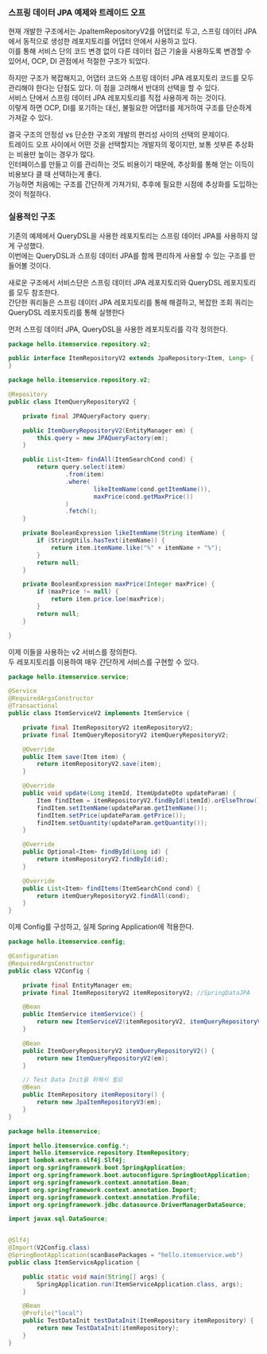 ### 스프링 데이터 JPA 예제와 트레이드 오프

현재 개발한 구조에서는 JpaItemRepositoryV2를 어댑터로 두고, 스프링 데이터 JPA에서 동적으로 생성한 레포지토리를 어댑터 안에서 사용하고 있다.  
이를 통해 서비스 단의 코드 변경 없이 다른 데이터 접근 기술을 사용하도록 변경할 수 있어서, OCP, DI 관점에서 적절한 구조가 되었다.

하지만 구조가 복잡해지고, 어댑터 코드와 스프링 데이터 JPA 레포지토리 코드를 모두 관리해야 한다는 단점도 있다.
이 점을 고려해서 반대의 선택을 할 수 있다.  
서비스 단에서 스프링 데이터 JPA 레포지토리를 직접 사용하게 하는 것이다.  
이렇게 하면 OCP, DI를 포기하는 대신, 불필요한 어댑터를 제거하여 구조를 단순하게 가져갈 수 있다.

결국 구조의 안정성 vs 단순한 구조외 개발의 편리성 사이의 선택의 문제이다.  
트레이드 오프 사이에서 어떤 것을 선택할지는 개발자의 몫이지만, 보통 섯부른 추상화는 비용만 높이는 경우가 많다.  
인터페이스를 만들고 이를 관리하는 것도 비용이기 때문에, 추상화를 통해 얻는 이득이 비용보다 클 때 선택하는게 좋다.  
가능하면 처음에는 구조를 간단하게 가져가되, 추후에 필요한 시점에 추상화를 도입하는 것이 적절하다.

### 실용적인 구조

기존의 예제에서 QueryDSL을 사용한 레포지토리는 스프링 데이터 JPA를 사용하지 않게 구성했다.  
이번에는 QueryDSL과 스프링 데이터 JPA를 함께 편리하게 사용할 수 있는 구조를 만들어볼 것이다.

새로운 구조에서 서비스단은 스프링 데이터 JPA 레포지토리와 QueryDSL 레포지토리를 모두 참조한다.  
간단한 쿼리들은 스프링 데이터 JPA 레포지토리를 통해 해결하고, 복잡한 조회 쿼리는 QueryDSL 레포지토리를 통해 실행한다

먼저 스프링 데이터 JPA, QueryDSL을 사용한 레포지토리를 각각 정의한다.

```java
package hello.itemservice.repository.v2;

public interface ItemRepositoryV2 extends JpaRepository<Item, Long> {
}
```

```java
package hello.itemservice.repository.v2;

@Repository
public class ItemQueryRepositoryV2 {

    private final JPAQueryFactory query;

    public ItemQueryRepositoryV2(EntityManager em) {
        this.query = new JPAQueryFactory(em);
    }

    public List<Item> findAll(ItemSearchCond cond) {
        return query.select(item)
                .from(item)
                .where(
                        likeItemName(cond.getItemName()),
                        maxPrice(cond.getMaxPrice())
                )
                .fetch();
    }

    private BooleanExpression likeItemName(String itemName) {
        if (StringUtils.hasText(itemName)) {
            return item.itemName.like("%" + itemName + "%");
        }
        return null;
    }

    private BooleanExpression maxPrice(Integer maxPrice) {
        if (maxPrice != null) {
            return item.price.loe(maxPrice);
        }
        return null;
    }

}
```

이제 이들을 사용하는 v2 서비스를 정의한다.  
두 레포지토리를 이용하여 매우 간단하게 서비스를 구현할 수 있다.

```java
package hello.itemservice.service;

@Service
@RequiredArgsConstructor
@Transactional
public class ItemServiceV2 implements ItemService {

    private final ItemRepositoryV2 itemRepositoryV2;
    private final ItemQueryRepositoryV2 itemQueryRepositoryV2;

    @Override
    public Item save(Item item) {
        return itemRepositoryV2.save(item);
    }

    @Override
    public void update(Long itemId, ItemUpdateDto updateParam) {
        Item findItem = itemRepositoryV2.findById(itemId).orElseThrow();
        findItem.setItemName(updateParam.getItemName());
        findItem.setPrice(updateParam.getPrice());
        findItem.setQuantity(updateParam.getQuantity());
    }

    @Override
    public Optional<Item> findById(Long id) {
        return itemRepositoryV2.findById(id);
    }

    @Override
    public List<Item> findItems(ItemSearchCond cond) {
        return itemQueryRepositoryV2.findAll(cond);
    }
}
```

이제 Config를 구성하고, 실제 Spring Application에 적용한다.

```java
package hello.itemservice.config;

@Configuration
@RequiredArgsConstructor
public class V2Config {

    private final EntityManager em;
    private final ItemRepositoryV2 itemRepositoryV2; //SpringDataJPA

    @Bean
    public ItemService itemService() {
        return new ItemServiceV2(itemRepositoryV2, itemQueryRepositoryV2());
    }

    @Bean
    public ItemQueryRepositoryV2 itemQueryRepositoryV2() {
        return new ItemQueryRepositoryV2(em);
    }

    // Test Data Init을 위해서 필요
    @Bean
    public ItemRepository itemRepository() {
        return new JpaItemRepositoryV3(em);
    }
}
```

```java
package hello.itemservice;

import hello.itemservice.config.*;
import hello.itemservice.repository.ItemRepository;
import lombok.extern.slf4j.Slf4j;
import org.springframework.boot.SpringApplication;
import org.springframework.boot.autoconfigure.SpringBootApplication;
import org.springframework.context.annotation.Bean;
import org.springframework.context.annotation.Import;
import org.springframework.context.annotation.Profile;
import org.springframework.jdbc.datasource.DriverManagerDataSource;

import javax.sql.DataSource;


@Slf4j
@Import(V2Config.class)
@SpringBootApplication(scanBasePackages = "hello.itemservice.web")
public class ItemServiceApplication {

	public static void main(String[] args) {
		SpringApplication.run(ItemServiceApplication.class, args);
	}

	@Bean
	@Profile("local")
	public TestDataInit testDataInit(ItemRepository itemRepository) {
		return new TestDataInit(itemRepository);
	}
}
```


